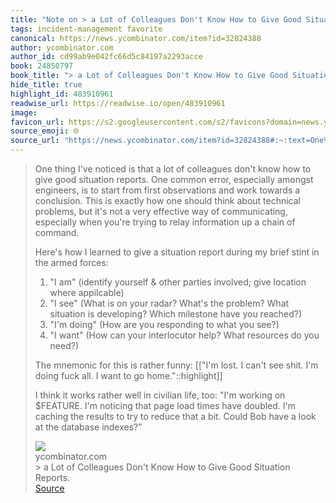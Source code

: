 ```yaml
---
title: "Note on > a Lot of Colleagues Don't Know How to Give Good Situation Reports. via ycombinator.com"
tags: incident-management favorite
canonical: https://news.ycombinator.com/item?id=32824388
author: ycombinator.com
author_id: cd99ab9e042fc66d5c84197a2293acce
book: 24850797
book_title: "> a Lot of Colleagues Don't Know How to Give Good Situation Reports."
hide_title: true
highlight_id: 483910961
readwise_url: https://readwise.io/open/483910961
image: 
favicon_url: https://s2.googleusercontent.com/s2/favicons?domain=news.ycombinator.com
source_emoji: 🌐
source_url: "https://news.ycombinator.com/item?id=32824388#:~:text=One%20thing%20I%27ve,the%20database%20indexes%3F%22"
---
```


> One thing I've noticed is that a lot of colleagues don't know how to give good situation reports. One common error, especially amongst engineers, is to start from first observations and work towards a conclusion. This is exactly how one should think about technical problems, but it's not a very effective way of communicating, especially when you're trying to relay information up a chain of command.
> 
> Here's how I learned to give a situation report during my brief stint in the armed forces:
> 1. "I am" (identify yourself & other parties involved; give location where appilcable)
> 2. "I see" (What is on your radar? What's the problem? What situation is developing? Which milestone have you reached?)
> 3. "I'm doing" (How are you responding to what you see?)
> 4. "I want" (How can your interlocutor help? What resources do you need?)
> 
> The mnemonic for this is rather funny: [["I'm lost. I can't see shit. I'm doing fuck all. I want to go home."::highlight]]
> 
> I think it works rather well in civilian life, too: "I'm working on $FEATURE. I'm noticing that page load times have doubled. I'm caching the results to try to reduce that a bit. Could Bob have a look at the database indexes?"
> <div class="quoteback-footer"><div class="quoteback-avatar"><img class="mini-favicon" src="https://s2.googleusercontent.com/s2/favicons?domain=news.ycombinator.com"></div><div class="quoteback-metadata"><div class="metadata-inner"><span style="display:none">FROM:</span><div aria-label="ycombinator.com" class="quoteback-author"> ycombinator.com</div><div aria-label="> a Lot of Colleagues Don't Know How to Give Good Situation Reports." class="quoteback-title"> > a Lot of Colleagues Don't Know How to Give Good Situation Reports.</div></div></div><div class="quoteback-backlink"><a target="_blank" aria-label="go to the full text of this quotation" rel="noopener" href="https://news.ycombinator.com/item?id=32824388#:~:text=One%20thing%20I%27ve,the%20database%20indexes%3F%22" class="quoteback-arrow"> Source</a></div></div>